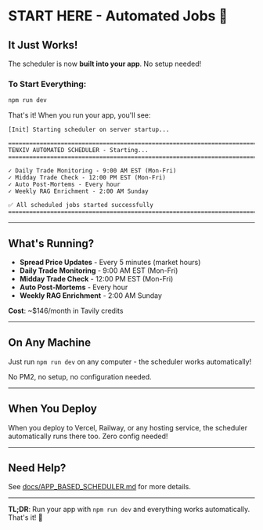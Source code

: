 # START HERE - Automated Jobs 🎉

## It Just Works!

The scheduler is now **built into your app**. No setup needed!

### To Start Everything:

```bash
npm run dev
```

That's it! When you run your app, you'll see:

```
[Init] Starting scheduler on server startup...

================================================================================
TENXIV AUTOMATED SCHEDULER - Starting...
================================================================================

✓ Daily Trade Monitoring - 9:00 AM EST (Mon-Fri)
✓ Midday Trade Check - 12:00 PM EST (Mon-Fri)
✓ Auto Post-Mortems - Every hour
✓ Weekly RAG Enrichment - 2:00 AM Sunday

✅ All scheduled jobs started successfully
================================================================================
```

---

## What's Running?

- **Spread Price Updates** - Every 5 minutes (market hours)
- **Daily Trade Monitoring** - 9:00 AM EST (Mon-Fri)
- **Midday Trade Check** - 12:00 PM EST (Mon-Fri)
- **Auto Post-Mortems** - Every hour
- **Weekly RAG Enrichment** - 2:00 AM Sunday

**Cost**: ~$146/month in Tavily credits

---

## On Any Machine

Just run `npm run dev` on any computer - the scheduler works automatically!

No PM2, no setup, no configuration needed.

---

## When You Deploy

When you deploy to Vercel, Railway, or any hosting service, the scheduler automatically runs there too. Zero config needed!

---

## Need Help?

See [docs/APP_BASED_SCHEDULER.md](docs/APP_BASED_SCHEDULER.md) for more details.

---

**TL;DR**: Run your app with `npm run dev` and everything works automatically. That's it! 🚀
